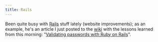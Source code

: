 ```yaml
---
title: Rails
---
```


Been quite busy with [Rails](http://www.wincent.com/knowledge-base/Rails) stuff lately (website improvements); as an example, he's an article I just posted to the [wiki](http://www.wincent.com/knowledge-base/wiki) with the lessons learned from this morning: "[Validating passwords with Ruby on Rails](http://www.wincent.com/knowledge-base/Validating%20passwords%20with%20Ruby%20on%20Rails)".
